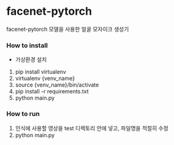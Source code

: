 # facenet-pytorch
facenet-pytorch 모델을 사용한 얼굴 모자이크 생성기

### How to install 
  - 가상환경 설치
1. pip install virtualenv 
2. virtualenv {venv_name} 
3. source {venv_name}/bin/activate
4. pip install -r requirements.txt
5. python main.py

### How to run
1. 인식에 사용할 영상을 test 디렉토리 안에 넣고, 파일명을 적절히 수정
2. python main.py

